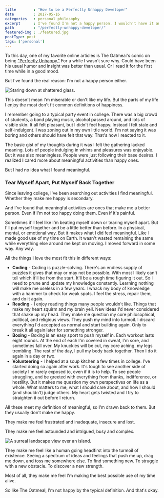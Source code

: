 ```yaml
---
title        : "How to be a Perfectly Unhappy Developer"
date         : 2017-05-16
categories   : personal philosophy
excerpt      : I've found I'm not a happy person. I wouldn't have it any other way.
path         : "/perfectly-unhappy-developer/"
featured-img : ./featured.jpg
postType: post
tags: ['personal']
---
```


To this day, one of my favorite online articles is The Oatmeal's comic on being ["Perfectly Unhappy."](http://theoatmeal.com/comics/unhappy) For a while I wasn't sure why. Could have been his usual humor and insight was better than usual. Or I read it for the first time while in a good mood.

But I've found the real reason: I'm not a happy person either.

![Staring down at shattered glass.](/assets/images/posts/perfectly-unhappy-developer/featured.png)

This doesn't mean I'm miserable or don't like my life. But the parts of my life I enjoy the most don't fit common definitions of happiness.

I remember going to a typical party event in college. There was a big crowd of students, a band playing music, alcohol passed around, and lots of visible skin. It all felt pleasant, but I didn't feel happy. Instead I felt stale and self-indulgent. I was zoning out in my own little world. I'm not saying it was boring and others should have felt that way. That's how I reacted to it.

The basic gist of my thoughts during it was I felt the gathering lacked meaning. Lots of people indulging in whims and pleasures was enjoyable. But it was also meaningless. People were just following their base desires. I realized I cared more about meaningful activities than happy ones.

But I had no idea what I found meaningful.

### Tear Myself Apart, Put Myself Back Together

Since leaving college, I've been searching out activities I find meaningful. Whether they make me happy is secondary.

And I've found that meaningful activities are ones that make me a better person. Even if I'm not too happy doing them. Even if it's painful.

Sometimes it'll feel like I'm beating myself down or tearing myself apart. But I'll put myself together and be a little better than before. In a physical, mental, or emotional way. But it makes what I did feel meaningful. Like I made good use of my time on Earth. It wasn't wasted remaining the same while everything else around me kept on moving. I moved forward in some way. Any way.

All the things I love the most fit this in different ways:

* **Coding** - Coding is puzzle-solving. There's an endless supply of puzzles it gives that may or may not be possible. With most I likely can't tell which it'll be from the start. It'll be a rough time figuring it out. So I need to prune and update my knowledge constantly. Learning nothing will make me useless in a few years. I whack my body of knowledge with a hammer to check for weak spots. I feel the stress, repair them, and do it again.
* **Reading** - I enjoy reading things many people wouldn't like. Things that make my heart squirm and my brain yell. New ideas I'd never considered that shake up my head. They make me question my core philosophical, political, and religious views. They push my mind into turmoil. I discard everything I'd accepted as normal and start building again. Only to break it all again later for something stronger.
* **Boxing** - Boxing is an easy sport to push myself in. Each workout lasts eight rounds. At the end of each I'm covered in sweat, I'm sore, and sometimes fall over. My knuckles will be cut, my core aching, my legs trembling. The rest of the day, I pull my body back together. Then I do it again in a day or two.
* **Volunteering** - I helped at a soup kitchen a few times in college. I've started doing so again after work. It's tough to see another side of society I'm rarely exposed to, even if it is to help. To see people struggling, and be greeted with everything from thanks, indifference, or hostility. But it makes me question my own perspectives on life as a whole. What matters to me, what I should care about, and how I should (and shouldn't) judge others. My heart gets twisted and I try to straighten it out before I return.

All these meet my definition of meaningful, so I'm drawn back to them. But they usually don't make me happy.

They make me feel frustrated and inadequate, insecure and lost.

They make me feel astounded and intrigued, busy and complex.

![A surreal landscape view over an island.](/assets/images/posts/perfectly-unhappy-developer/space.jpg)

They make me feel like a human going headfirst into the turmoil of existence. Seeing a spectrum of ideas and feelings that push me up, drag me down, and toss me somewhere else. To find something new. To struggle with a new obstacle. To discover a new strength.

Most of all, they make me feel I'm making the best possible use of my time alive.

So like The Oatmeal, I'm not happy by the typical definition. And that's okay.
